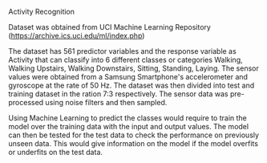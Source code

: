 Activity Recognition



Dataset was obtained from UCI Machine Learning Repository (https://archive.ics.uci.edu/ml/index.php)

The dataset has 561 predictor variables and the response variable as Activity that can classify into 6 different classes or categories Walking, Walking Upstairs, Walking Downstairs, Sitting, Standing, Laying. The sensor values were obtained from a Samsung Smartphone's accelerometer and gyroscope at the rate of 50 Hz. The dataset was then divided into test and training dataset in the ration 7:3 respectively.
The sensor data was pre-processed using noise filters and then sampled.

Using Machine Learning to predict the classes would require to train the model over the training data with the input and output values. The model can then be tested for the test data to check the performance on previously unseen data. This would give information on the model if the model overfits or underfits on the test data.
